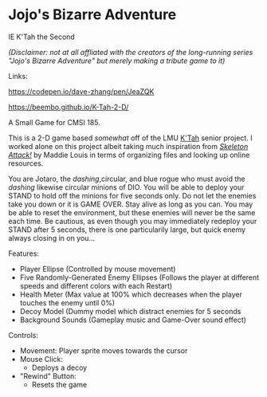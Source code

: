 # Jojo's Bizarre Adventure

IE K'Tah the Second 

_(Disclaimer: not at all affliated with the creators of the long-running series "Jojo's Bizarre Adventure" but merely making a tribute game to it)_

Links:

https://codepen.io/dave-zhang/pen/JeaZQK

https://beembo.github.io/K-Tah-2-D/

A Small Game for CMSI 185.

This is a 2-D game based _somewhat_ off of the LMU [K'Tah](https://github.com/lmucs/ktah) senior project. I worked alone on this project albeit taking much inspiration from [_Skeleton Attack!_](https://mlouis2.github.io/chaser/) by Maddie Louis in terms of organizing files and looking up online resources. 

You are Jotaro, the _dashing_,circular, and blue rogue who must avoid the _dashing_ likewise circular minions of DIO. You will be able to deploy your STAND to hold off the minions for five seconds only. Do not let the enemies take you down or it is GAME OVER. Stay alive as long as you can. You may be able to reset the environment, but these enemies will never be the same each time. Be cautious, as even though you may immediately redeploy your STAND after 5 seconds, there is one particularily large, but quick enemy always closing in on you...

Features:
  - Player Ellipse (Controlled by mouse movement)
  - Five Randomly-Generated Enemy Ellipses (Follows the player at different speeds and different colors with each Restart)
  - Health Meter (Max value at 100% which decreases when the player touches the enemy until 0%)
  - Decoy Model (Dummy model which distract enemies for 5 seconds
  - Background Sounds (Gameplay music and Game-Over sound effect)

Controls:
  - Movement: Player sprite moves towards the cursor
  - Mouse Click:
    - Deploys a decoy
  - "Rewind" Button:
    - Resets the game
